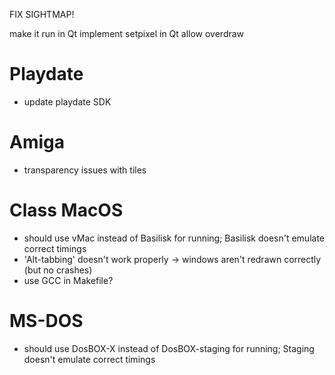 
FIX SIGHTMAP!

make it run in Qt
implement setpixel in Qt
allow overdraw

Playdate
========
- update playdate SDK

Amiga
=====
- transparency issues with tiles

Class MacOS
===========
- should use vMac instead of Basilisk for running; Basilisk doesn't emulate correct timings
- 'Alt-tabbing' doesn't work properly -> windows aren't redrawn correctly (but no crashes)
- use GCC in Makefile?

MS-DOS
===========
- should use DosBOX-X instead of DosBOX-staging for running; Staging doesn't emulate correct timings